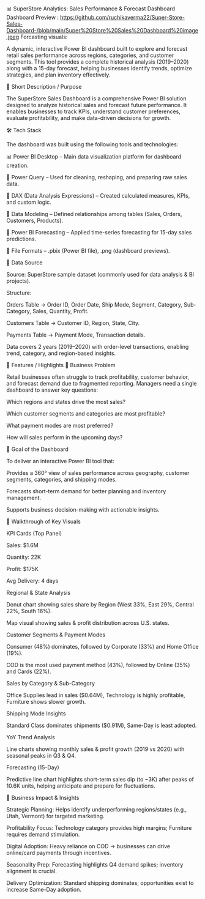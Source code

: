 📊 SuperStore Analytics: Sales Performance & Forecast Dashboard
Dashboard Preview : https://github.com/ruchikaverma22/Super-Store-Sales-Dashboard-/blob/main/Super%20Store%20Sales%20Dashboard%20image.jpeg
Forcasting visuals: 

A dynamic, interactive Power BI dashboard built to explore and forecast retail sales performance across regions, categories, and customer segments. This tool provides a complete historical analysis (2019–2020) along with a 15-day forecast, helping businesses identify trends, optimize strategies, and plan inventory effectively.

🎯 Short Description / Purpose

The SuperStore Sales Dashboard is a comprehensive Power BI solution designed to analyze historical sales and forecast future performance. It enables businesses to track KPIs, understand customer preferences, evaluate profitability, and make data-driven decisions for growth.

🛠️ Tech Stack

The dashboard was built using the following tools and technologies:

📊 Power BI Desktop – Main data visualization platform for dashboard creation.

📂 Power Query – Used for cleaning, reshaping, and preparing raw sales data.

🧠 DAX (Data Analysis Expressions) – Created calculated measures, KPIs, and custom logic.

📝 Data Modeling – Defined relationships among tables (Sales, Orders, Customers, Products).

🔮 Power BI Forecasting – Applied time-series forecasting for 15-day sales predictions.

📁 File Formats – .pbix (Power BI file), .png (dashboard previews).

📂 Data Source

Source: SuperStore sample dataset (commonly used for data analysis & BI projects).

Structure:

Orders Table → Order ID, Order Date, Ship Mode, Segment, Category, Sub-Category, Sales, Quantity, Profit.

Customers Table → Customer ID, Region, State, City.

Payments Table → Payment Mode, Transaction details.

Data covers 2 years (2019–2020) with order-level transactions, enabling trend, category, and region-based insights.

🌟 Features / Highlights
🔹 Business Problem

Retail businesses often struggle to track profitability, customer behavior, and forecast demand due to fragmented reporting. Managers need a single dashboard to answer key questions:

Which regions and states drive the most sales?

Which customer segments and categories are most profitable?

What payment modes are most preferred?

How will sales perform in the upcoming days?

🔹 Goal of the Dashboard

To deliver an interactive Power BI tool that:

Provides a 360° view of sales performance across geography, customer segments, categories, and shipping modes.

Forecasts short-term demand for better planning and inventory management.

Supports business decision-making with actionable insights.

🔹 Walkthrough of Key Visuals

KPI Cards (Top Panel)

Sales: $1.6M

Quantity: 22K

Profit: $175K

Avg Delivery: 4 days

Regional & State Analysis

Donut chart showing sales share by Region (West 33%, East 29%, Central 22%, South 16%).

Map visual showing sales & profit distribution across U.S. states.

Customer Segments & Payment Modes

Consumer (48%) dominates, followed by Corporate (33%) and Home Office (19%).

COD is the most used payment method (43%), followed by Online (35%) and Cards (22%).

Sales by Category & Sub-Category

Office Supplies lead in sales ($0.64M), Technology is highly profitable, Furniture shows slower growth.

Shipping Mode Insights

Standard Class dominates shipments ($0.91M), Same-Day is least adopted.

YoY Trend Analysis

Line charts showing monthly sales & profit growth (2019 vs 2020) with seasonal peaks in Q3 & Q4.

Forecasting (15-Day)

Predictive line chart highlights short-term sales dip (to ~3K) after peaks of 10.6K units, helping anticipate and prepare for fluctuations.

🔹 Business Impact & Insights

Strategic Planning: Helps identify underperforming regions/states (e.g., Utah, Vermont) for targeted marketing.

Profitability Focus: Technology category provides high margins; Furniture requires demand stimulation.

Digital Adoption: Heavy reliance on COD → businesses can drive online/card payments through incentives.

Seasonality Prep: Forecasting highlights Q4 demand spikes; inventory alignment is crucial.

Delivery Optimization: Standard shipping dominates; opportunities exist to increase Same-Day adoption.

